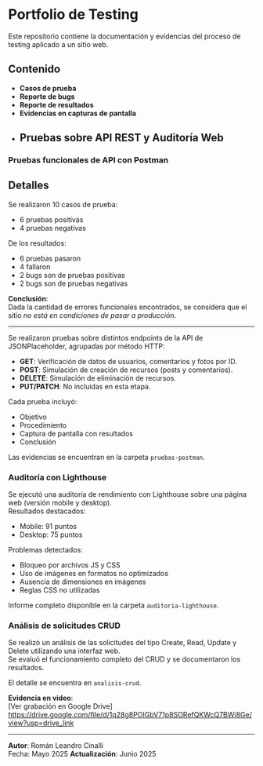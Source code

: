 # Portfolio de Testing 

Este repositorio contiene la documentación y evidencias del proceso de testing aplicado a un sitio web.

## Contenido

-  **Casos de prueba**  
-  **Reporte de bugs**  
-  **Reporte de resultados**  
-  **Evidencias en capturas de pantalla**
-  ## Pruebas sobre API REST y Auditoría Web

### Pruebas funcionales de API con Postman

## Detalles

Se realizaron 10 casos de prueba:  
- 6 pruebas positivas  
- 4 pruebas negativas  

De los resultados:
- 6 pruebas pasaron  
- 4 fallaron  
- 2 bugs son de pruebas positivas  
- 2 bugs son de pruebas negativas  

**Conclusión**:  
Dada la cantidad de errores funcionales encontrados, se considera que el sitio *no está en condiciones de pasar a producción*.

---
Se realizaron pruebas sobre distintos endpoints de la API de JSONPlaceholder, agrupadas por método HTTP:

- **GET**: Verificación de datos de usuarios, comentarios y fotos por ID.
- **POST**: Simulación de creación de recursos (posts y comentarios).
- **DELETE**: Simulación de eliminación de recursos.
- **PUT/PATCH**: No incluidas en esta etapa.

Cada prueba incluyó:
- Objetivo
- Procedimiento
- Captura de pantalla con resultados
- Conclusión

Las evidencias se encuentran en la carpeta `pruebas-postman`.

### Auditoría con Lighthouse

Se ejecutó una auditoría de rendimiento con Lighthouse sobre una página web (versión mobile y desktop).  
Resultados destacados:
- Mobile: 91 puntos
- Desktop: 75 puntos

Problemas detectados:
- Bloqueo por archivos JS y CSS
- Uso de imágenes en formatos no optimizados
- Ausencia de dimensiones en imágenes
- Reglas CSS no utilizadas

Informe completo disponible en la carpeta `auditoria-lighthouse`.

### Análisis de solicitudes CRUD

Se realizó un análisis de las solicitudes del tipo Create, Read, Update y Delete utilizando una interfaz web.  
Se evaluó el funcionamiento completo del CRUD y se documentaron los resultados.

El detalle se encuentra en `analisis-crud`.

**Evidencia en video**:  
[Ver grabación en Google Drive] https://drive.google.com/file/d/1q28g8POIGbV71p8SORefQKWcQ7BWi8Ge/view?usp=drive_link

---

**Autor**: Román Leandro Cinalli  
 Fecha: Mayo 2025
 **Actualización**: Junio 2025

